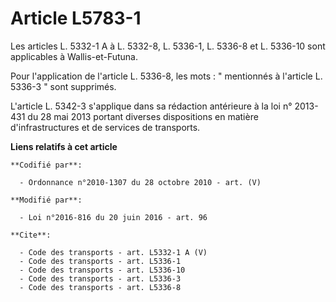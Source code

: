 # Article L5783-1

Les articles L. 5332-1 A à L. 5332-8, L. 5336-1, L. 5336-8 et L. 5336-10 sont applicables à Wallis-et-Futuna. 

Pour l'application de l'article L. 5336-8, les mots : " mentionnés à l'article L. 5336-3 " sont supprimés. 

L'article L. 5342-3 s'applique dans sa rédaction antérieure à la loi n° 2013-431 du 28 mai 2013 portant diverses dispositions
en matière d'infrastructures et de services de transports.

**Liens relatifs à cet article**

	**Codifié par**:

	  - Ordonnance n°2010-1307 du 28 octobre 2010 - art. (V)

	**Modifié par**:

	  - Loi n°2016-816 du 20 juin 2016 - art. 96

	**Cite**:

	  - Code des transports - art. L5332-1 A (V)
	  - Code des transports - art. L5336-1
	  - Code des transports - art. L5336-10
	  - Code des transports - art. L5336-3
	  - Code des transports - art. L5336-8
